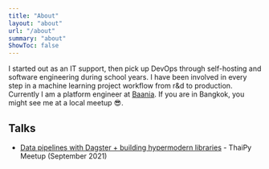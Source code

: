 ```yaml
---
title: "About"
layout: "about"
url: "/about"
summary: "about"
ShowToc: false
---
```


I started out as an IT support, then pick up DevOps through self-hosting and software engineering during school years. I have been involved in every step in a machine learning project workflow from r&d to production. Currently I am a platform engineer at [Baania](https://baaniathailand.com). If you are in Bangkok, you might see me at a local meetup 😎.

## Talks

- [Data pipelines with Dagster + building hypermodern libraries](https://www.meetup.com/ThaiPy-Bangkok-Python-Meetup/events/vjcffsyccmbmb/) - ThaiPy Meetup (September 2021)
